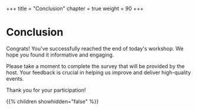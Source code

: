 +++
title = "Conclusion"
chapter = true
weight = 90
+++

# Conclusion

Congrats! You've successfully reached the end of today's workshop. We hope you found it informative and engaging.

Please take a moment to complete the survey that will be provided by the host. Your feedback is crucial in helping us improve and deliver high-quality events.

Thank you for your participation!

{{% children showhidden="false" %}}
